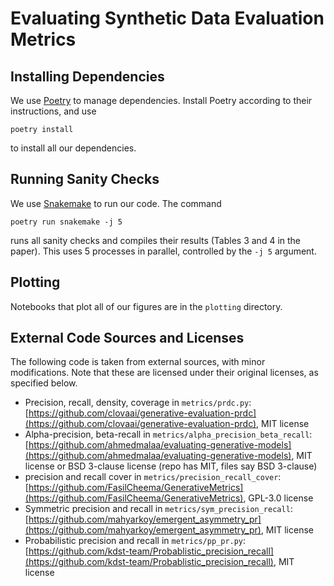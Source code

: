 # Evaluating Synthetic Data Evaluation Metrics

## Installing Dependencies
We use [Poetry](https://python-poetry.org/) to manage dependencies. Install Poetry 
according to their instructions, and use
```
poetry install
```
to install all our dependencies.

## Running Sanity Checks

We use [Snakemake](https://snakemake.github.io/) to run our code. The command
```
poetry run snakemake -j 5
```
runs all sanity checks and compiles their results (Tables 3 and 4 in the paper).
This uses 5 processes in parallel, controlled by the `-j 5` argument.

## Plotting 

Notebooks that plot all of our figures are in the `plotting` directory.

## External Code Sources and Licenses
The following code is taken from external sources, with minor modifications. Note that these are licensed under their original licenses, as specified below.


- Precision, recall, density, coverage in `metrics/prdc.py`: [https://github.com/clovaai/generative-evaluation-prdc](https://github.com/clovaai/generative-evaluation-prdc), MIT license
- Alpha-precision, beta-recall in `metrics/alpha_precision_beta_recall`: [https://github.com/ahmedmalaa/evaluating-generative-models](https://github.com/ahmedmalaa/evaluating-generative-models), MIT license or BSD 3-clause license (repo has MIT, files say BSD 3-clause)
- precision and recall cover in `metrics/precision_recall_cover`: [https://github.com/FasilCheema/GenerativeMetrics](https://github.com/FasilCheema/GenerativeMetrics), GPL-3.0 license
- Symmetric precision and recall in `metrics/sym_precision_recall`: [https://github.com/mahyarkoy/emergent_asymmetry_pr](https://github.com/mahyarkoy/emergent_asymmetry_pr), MIT license
- Probabilistic precision and recall in `metrics/pp_pr.py`: [https://github.com/kdst-team/Probablistic_precision_recall](https://github.com/kdst-team/Probablistic_precision_recall), MIT license
